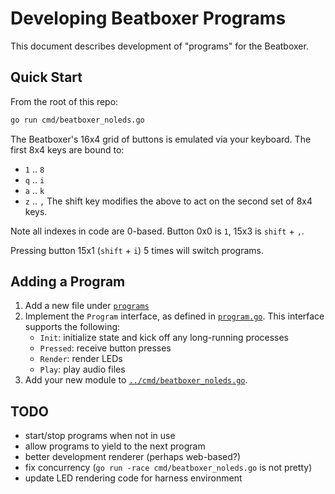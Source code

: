 # Developing Beatboxer Programs

This document describes development of "programs" for the Beatboxer.

## Quick Start

From the root of this repo:

```bash
go run cmd/beatboxer_noleds.go
```

The Beatboxer's 16x4 grid of buttons is emulated via your keyboard. The first
8x4 keys are bound to:
- `1` .. `8`
- `q` .. `i`
- `a` .. `k`
- `z` .. `,`
The shift key modifies the above to act on the second set of 8x4 keys.

Note all indexes in code are 0-based. Button 0x0 is `1`, 15x3 is `shift` + `,`.

Pressing button 15x1 (`shift` + `i`) 5 times will switch programs.

## Adding a Program

1. Add a new file under [`programs`](programs/)
1. Implement the `Program` interface, as defined in [`program.go`](program.go).
    This interface supports the following:
    - `Init`: initialize state and kick off any long-running processes
    - `Pressed`: receive button presses
    - `Render`: render LEDs
    - `Play`: play audio files
1. Add your new module to [`../cmd/beatboxer_noleds.go`](../cmd/beatboxer_noleds.go).

## TODO

- start/stop programs when not in use
- allow programs to yield to the next program
- better development renderer (perhaps web-based?)
- fix concurrency (`go run -race cmd/beatboxer_noleds.go` is not pretty)
- update LED rendering code for harness environment
